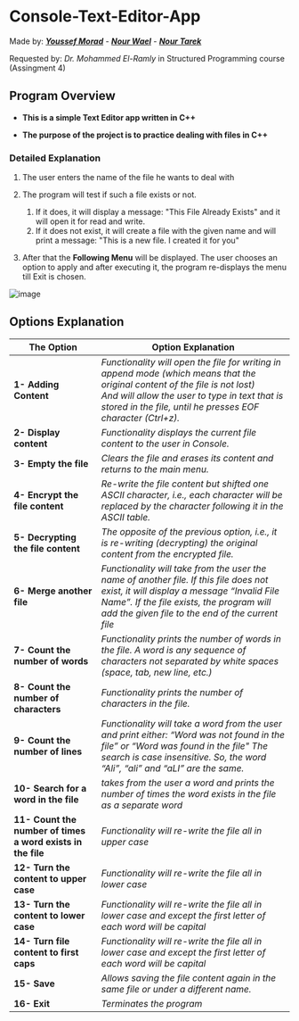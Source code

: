 # Console-Text-Editor-App

Made by: [***Youssef Morad***](https://github.com/YoussefMorad1) -
[***Nour Wael***](https://github.com/nourelshaer) -
[***Nour Tarek***](https://github.com/NourTarek201) 


Requested by: *Dr. Mohammed El-Ramly* in Structured Programming course (Assingment 4)

## Program Overview 

* **This is a simple Text Editor app written in C++**

* **The purpose of the project is to practice dealing with files in C++**

### Detailed Explanation 

1. The user enters the name of the file he wants to deal with

2. The program will test if such a file exists or not. 
   1. If it does, it will display a message: "This File Already
   Exists" and it will open it for read and write.
   2. If it does not exist, it will create a file with the given name and will 
   print a message: "This is a new file. I created it for you"

3. After that the **Following Menu** will be displayed. 
The user chooses an option to apply and after executing it, the
program re-displays the menu till Exit is chosen.

![image](https://user-images.githubusercontent.com/102534922/167369493-3444aff2-cf5b-4f56-b2db-6ba8093dda05.png "list_of_options")

## Options Explanation

| **The Option**                                              | **Option Explanation**                                                                                                                                                                                                                           |
|-------------------------------------------------------------|--------------------------------------------------------------------------------------------------------------------------------------------------------------------------------------------------------------------------------------------------|
| **1- Adding Content**                                       | _Functionality will open the file for writing in append mode (which means that the original content of the file is not lost) <br/> And will allow the user to type in text that is stored in the file, until he presses EOF character (Ctrl+z)._ |
| **2- Display content**                                      | *Functionality displays the current file content to the user in Console.*                                                                                                                                                                        |
| **3- Empty the file**                                       | _Clears the file and erases its content and returns to the main menu._                                                                                                                                                                           |
| **4- Encrypt the file content**                             | _Re-write the file content but shifted one ASCII character, i.e., each character will be replaced by the character following it in the ASCII table._                                                                                             |
| **5- Decrypting the file content**                          | _The opposite of the previous option, i.e., it is re-writing (decrypting) the original content from the encrypted file._                                                                                                                         |
| **6- Merge another file**                                   | _Functionality will take from the user the name of another file. If this file does not exist, it will display a message “Invalid File Name”. If the file exists, the program will add the given file to the end of the current file_             |
| **7- Count the number of words**                            | _Functionality prints the number of words in the file. A word is any sequence of characters not separated by white spaces (space, tab, new line, etc.)_                                                                                          |
| **8- Count the number of characters**                       | _Functionality prints the number of characters in the file._                                                                                                                                                                                     |
| **9- Count the number of lines**                            | _Functionality will take a word from the user and print either: “Word was not found in the file” or “Word was found in the file" The search is case insensitive. So, the word “Ali”, “ali” and “aLI” are the same._                              |
| **10- Search for a word in the file**                       | _takes from the user a word and prints the number of times the word exists in the file as a separate word_                                                                                                                                       |
| **11- Count the number of times a word exists in the file** | _Functionality will re-write the file all in upper case_                                                                                                                                                                                         |
| **12- Turn the content to upper case**                      | _Functionality will re-write the file all in lower case_                                                                                                                                                                                         |
| **13- Turn the content to lower case**                      | _Functionality will re-write the file all in lower case and except the first letter of each word will be capital_                                                                                                                                |
| **14- Turn file content to first caps**                     | _Functionality will re-write the file all in lower case and except the first letter of each word will be capital_                                                                                                                                |
| **15- Save**                                                | _Allows saving the file content again in the same file or under a different name._                                                                                                                                                               |
| **16- Exit**                                                | _Terminates the program_                                                                                                                                                                                                                         |


